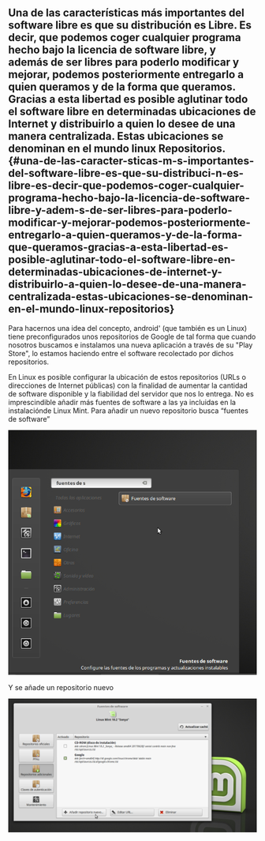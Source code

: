 ## Una de las características más importantes del software libre es que su distribución es Libre. Es decir, que podemos coger cualquier programa hecho bajo la licencia de software libre, y además de ser libres para poderlo modificar y mejorar, podemos posteriormente entregarlo a quien queramos y de la forma que queramos. Gracias a esta libertad es posible aglutinar todo el software libre en determinadas ubicaciones de Internet y distribuirlo a quien lo desee de una manera centralizada. Estas ubicaciones se denominan en el mundo linux Repositorios. {#una-de-las-caracter-sticas-m-s-importantes-del-software-libre-es-que-su-distribuci-n-es-libre-es-decir-que-podemos-coger-cualquier-programa-hecho-bajo-la-licencia-de-software-libre-y-adem-s-de-ser-libres-para-poderlo-modificar-y-mejorar-podemos-posteriormente-entregarlo-a-quien-queramos-y-de-la-forma-que-queramos-gracias-a-esta-libertad-es-posible-aglutinar-todo-el-software-libre-en-determinadas-ubicaciones-de-internet-y-distribuirlo-a-quien-lo-desee-de-una-manera-centralizada-estas-ubicaciones-se-denominan-en-el-mundo-linux-repositorios}

Para hacernos una idea del concepto, android&#039; (que también es un Linux) tiene preconfigurados unos repositorios de Google de tal forma que cuando nosotros buscamos e instalamos una nueva aplicación a través de su &quot;Play Store&quot;, lo estamos haciendo entre el software recolectado por dichos repositorios.

En Linux es posible configurar la ubicación de estos repositorios (URLs o direcciones de Internet públicas) con la finalidad de aumentar la cantidad de software disponible y la fiabilidad del servidor que nos lo entrega. No es imprescindible añadir más fuentes de software a las ya incluidas en la instalaciónde Linux Mint. Para añadir un nuevo repositorio busca “fuentes de software”

![](images/image65.png)

Y se añade un repositorio nuevo

![](images/image61.png)